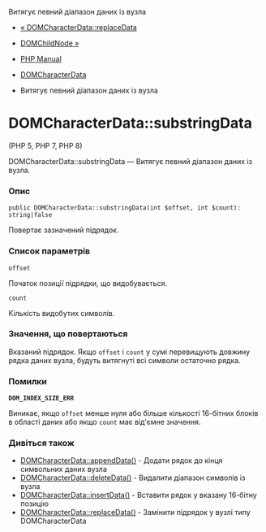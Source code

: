 Витягує певний діапазон даних із вузла

-   [« DOMCharacterData::replaceData](domcharacterdata.replacedata.html)
    
-   [DOMChildNode »](class.domchildnode.html)
    
-   [PHP Manual](index.html)
    
-   [DOMCharacterData](class.domcharacterdata.html)
    
-   Витягує певний діапазон даних із вузла
    

# DOMCharacterData::substringData

(PHP 5, PHP 7, PHP 8)

DOMCharacterData::substringData — Витягує певний діапазон даних із вузла.

### Опис

```methodsynopsis
public DOMCharacterData::substringData(int $offset, int $count): string|false
```

Повертає зазначений підрядок.

### Список параметрів

`offset`

Початок позиції підрядки, що видобувається.

`count`

Кількість видобутих символів.

### Значення, що повертаються

Вказаний підрядок. Якщо `offset` і `count` у сумі перевищують довжину рядка даних вузла, будуть витягнуті всі символи остаточно рядка.

### Помилки

**`DOM_INDEX_SIZE_ERR`**

Виникає, якщо `offset` менше нуля або більше кількості 16-бітних блоків в області даних або якщо `count` має від'ємне значення.

### Дивіться також

-   [DOMCharacterData::appendData()](domcharacterdata.appenddata.html) - Додати рядок до кінця символьних даних вузла
-   [DOMCharacterData::deleteData()](domcharacterdata.deletedata.html) - Видалити діапазон символів із вузла
-   [DOMCharacterData::insertData()](domcharacterdata.insertdata.html) - Вставити рядок у вказану 16-бітну позицію
-   [DOMCharacterData::replaceData()](domcharacterdata.replacedata.html) - Замінити підрядок у вузлі типу DOMCharacterData